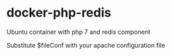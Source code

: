 # docker-php-redis
Ubuntu container with php 7 and redis component

Substitute $fileConf with your apache configuration file